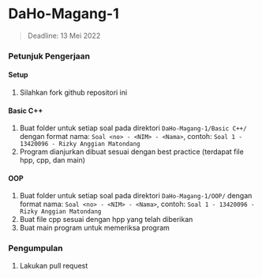 # DaHo-Magang-1

> Deadline: 13 Mei 2022

### Petunjuk Pengerjaan

#### Setup
1. Silahkan fork github repositori ini

#### Basic C++
1. Buat folder untuk setiap soal pada direktori `DaHo-Magang-1/Basic C++/` dengan format nama: `Soal <no> - <NIM> - <Nama>`, contoh: `Soal 1 - 13420096 - Rizky Anggian Matondang`
2. Program dianjurkan dibuat sesuai dengan best practice (terdapat file hpp, cpp, dan main)

#### OOP
1. Buat folder untuk setiap soal pada direktori `DaHo-Magang-1/OOP/` dengan format nama: `Soal <no> - <NIM> - <Nama>`, contoh: `Soal 1 - 13420096 - Rizky Anggian Matondang`
2. Buat file cpp sesuai dengan hpp yang telah diberikan
3. Buat main program untuk memeriksa program

### Pengumpulan
1. Lakukan pull request
